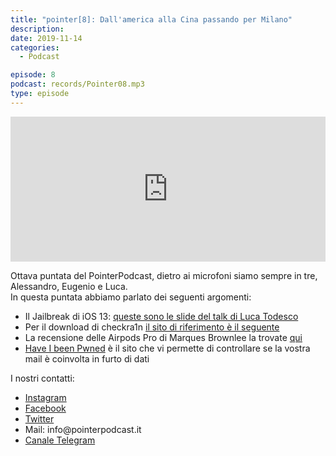 ```yaml
---
title: "pointer[8]: Dall'america alla Cina passando per Milano"
description:
date: 2019-11-14
categories:
  - Podcast

episode: 8
podcast: records/Pointer08.mp3
type: episode
---
```


<p><iframe src="https://open.spotify.com/embed-podcast/episode/0fOkpueqtsnY149eCkXDDg" allowtransparency="true" allow="encrypted-media" width="100%" height="232" frameborder="0"></iframe></p>
<p>Ottava puntata del PointerPodcast, dietro ai microfoni siamo sempre in tre, Alessandro, Eugenio e Luca.<br>
In questa puntata abbiamo parlato dei seguenti argomenti:</p>
<ul>
<li>Il Jailbreak di iOS 13: <a href="http://iokit.racing/oneweirdtrick.pdf" title="queste sono le slide del talk di Luca Todesco">queste sono le slide del talk di Luca Todesco</a></li>
<li>Per il download di checkra1n <a href="https://checkra.in">il sito di riferimento è il seguente</a></li>
<li>La recensione delle Airpods Pro di Marques Brownlee la trovate <a href="https://www.youtube.com/watch?v=cG8PXdTlDag">qui</a> </li>
<li><a href="http://https://haveibeenpwned.com" title="Have I been Pwned">Have I been Pwned</a> è il sito che vi permette di controllare se la vostra mail è coinvolta in furto di dati</li>
</ul>

<!-- wp:paragraph -->
<p>I nostri contatti:</p>
<!-- /wp:paragraph -->

<!-- wp:list -->
<ul><li><a href="https://www.instagram.com/pointerpodcast/">Instagram</a></li><li><a href="https://www.facebook.com/pointerPodcast/">Facebook</a></li><li><a href="https://twitter.com/PointerPodcast">Twitter</a></li><li>Mail: info@pointerpodcast.it</li><li><a href="https://t.me/PointerPodcast">Canale Telegram</a></li></ul>
<!-- /wp:list -->